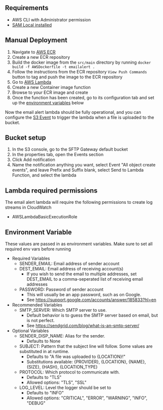 ## Requirements

* AWS CLI with Administrator permission
* [SAM Local installed](https://github.com/awslabs/aws-sam-local)

## Manual Deployment

1. Navigate to [AWS ECR](https://console.aws.amazon.com/ecr/get-started)
2. Create a new ECR repository
3. Build the docker image from the `src/main` directory by running `docker build -f AWSDockerfile -t emailalert .`
4. Follow the instructions from the ECR repository `View Push Commands` button to tag and push the image to the ECR
   repository
6. Go to [AWS Lambda](https://console.aws.amazon.com/lambda/home)
7. Create a new Container image function
8. Browse to your ECR image and create
9. Once the function has been created, go to its configuration tab and set up
   the [environment variables](#lambda-environment-variables) below

Now the email alert lambda should be fully operational, and you can configure the [S3 Event](#bucket-setup) to trigger the
lambda when a file is uploaded to the bucket.

## Bucket setup

1. In the S3 console, go to the SFTP Gateway default bucket
2. In the properties tab, open the Events section
3. Click Add notification
4. Name the notification anything you want, select Event "All object create events", and leave Prefix and Suffix blank,
    select Send to Lambda Function, and select the lambda

## Lambda required permissions

The email alert lambda will require the following permissions to create log streams in CloudWatch

* AWSLambdaBasicExecutionRole

## Environment Variable
These values are passed in as environment variables. Make sure to set all required env vars before running

* Required Variables
    * SENDER_EMAIL: Email address of sender account
    * DEST_EMAIL: Email address of receiving account(s)
        * If you wish to send the email to multiple addresses, set DEST_EMAIL to a comma-seperated list of receiving email addresses
    * PASSWORD: Password of sender account
        * This will usually be an app password, such as on Google.
        * See https://support.google.com/accounts/answer/185833?hl=en
* Recommended Variables
    * SMTP_SERVER: Which SMTP server to use.
        * Default behavior is to guess the SMTP server based on email, but is not perfect.
        * See https://sendgrid.com/blog/what-is-an-smtp-server/
* Optional Variables
    * SENDER_DISP_NAME: Alias for the sender.
        * Defaults to None
    * SUBJECT: Pattern that the subject line will follow. Some values are substituted in at runtime.
        * Defaults to "A file was uploaded to {LOCATION}!"
        * Substitutions available: {PROVIDER}, {LOCATION}, {NAME}, {SIZE}, {HASH}, {LOCATION_TYPE}
    * PROTOCOL: Which protocol to communicate with.
        * Defaults to "TLS"
        * Allowed options: "TLS", "SSL"
    * LOG_LEVEL: Level the logger should be set to
        * Defaults to "INFO"
        * Allowed options: "CRITICAL", "ERROR", "WARNING", "INFO", "DEBUG"